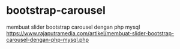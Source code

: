 # bootstrap-carousel
membuat slider bootstrap carousel dengan php mysql https://www.rajaputramedia.com/artikel/membuat-slider-bootstrap-carousel-dengan-php-mysql.php
